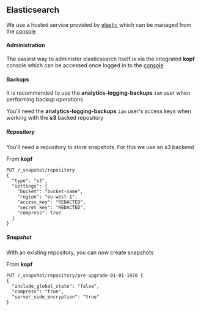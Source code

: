 ## Elasticsearch

We use a hosted service provided by [elastic](https://www.elastic.co) which can be managed from the [console](https://cloud.elastic.co/#/authentication/login/)

#### Administration

The easiest way to administer elasticsearch itself is via the integrated __kopf__ console which can be accessed once logged in to the [console](https://cloud.elastic.co/#/authentication/login/)

#### Backups

It is recommended to use the __analytics-logging-backups__ `iam` user when performing backup operations

You'll need the __analytics-logging-backups__ `iam` user's access keys when working with the __s3__ backed repository

##### Repository

You'll need a repository to store snapshots.  For this we use an s3 backend

From __kopf__

```
PUT /_snapshot/repository 
{
  "type": "s3",
  "settings": {
    "bucket": "bucket-name",
    "region": "eu-west-1",
    "access_key": "REDACTED",
    "secret_key": "REDACTED",
    "compress": true
  }
}
```

##### Snapshot

With an existing repository, you can now create snapshots

From __kopf__

```
PUT /_snapshot/repository/pre-upgrade-01-01-1970 {
{
  "include_global_state": "false",
  "compress": "true",
  "server_side_encryption": "true"
}
```
